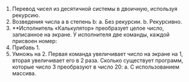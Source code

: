 1. Перевод чисел из десятичной системы в двоичную, используя
рекурсию.
2. Возведения числа a в степень b:
a. Без рекурсии.
b. Рекурсивно.
3. **Исполнитель «Калькулятор» преобразует целое число, записанное на экране. У
исполнителя две команды, каждой присвоен номер:
1. Прибавь 1.
2. Умножь на 2.
Первая команда увеличивает число на экране на 1, вторая увеличивает его в 2 раза. Сколько
существует программ, которые число 3 преобразуют в число 20:
а. С использованием массива.